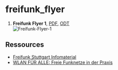 # freifunk_flyer

1. **Freifunk Flyer 1**, [PDF](https://github.com/pguth/freifunk_flyer/blob/master/Freifunk-Flyer-1.pdf), [ODT](https://github.com/pguth/freifunk_flyer/blob/master/150521%20Entwurf.odt)  
  ![Freifunk-Flyer-1](https://cdn.pbrd.co/images/2sgwrqEI.png)


## Ressources
- [Freifunk Stuttgart Infomaterial](https://wiki.freifunk-stuttgart.net/infomaterial:start)
- [WLAN FÜR ALLE: Freie Funknetze in der Praxis](http://mabb.de/files/content/document/Publikationen/Freifunk-Broschuere/freifunk_publikation_webversion.pdf)

